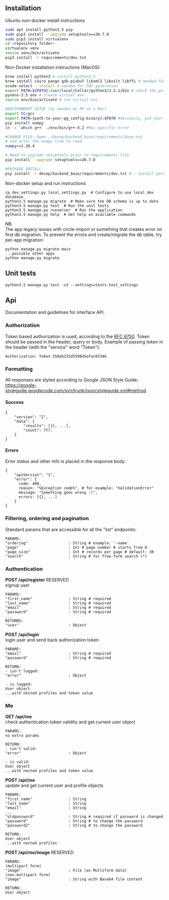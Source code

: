 ## Installation
Ubuntu non-docker install instructions

```sh
sudo apt install python3.5 pip
sudo pip3 install --upgrade setuptools==20.7.0
sudo pip3 install virtualenv
cd <repository folder>
virtualenv venv
source venv/bin/activate
pip3 install -r requirements/dev.txt
```

Non-Docker installation instructions (MacOS):

```sh
brew install python3 # install python3.5
brew install cairo pango gdk-pixbuf libxml2 libxslt libffi # needed for PDF generation
xcode-select --install # needed for PDF generation
export PATH=${PATH}:/usr/local/Cellar/python3/3.5.1/bin # check the path
pyvenv-3.5 env # create virtual env
source env/bin/activate # run virtual env

#ENVIRONMENT SETUP (as needed by RP on a Mac)
export CC=gcc
export PATH={path-to-your-pg_config-binary}:$PATH #obviously, put your own path in there. My export was export PATH=/Applications/Postgres.app/Contents/Versions/latest/bin:$PATH 
pip install numpy
ln -s `which g++` ./env/bin/g++-4.2 #Mac-specific error

#CHANGE FILE: Open ./devop/backend_base/requirements/base.txt
# and alter the numpy line to read
numpy==1.10.4

# Need to upgrade setuptools prior to requirements file
pip install --upgrade setuptools==20.7.0

#PACKAGE INSTALL
pip install -r devop/backend_base/requirements/dev.txt # - install packages
```

Non-docker setup and run instructions
```
cp dev_settings.py local_settings.py  # Configure to use local dev database
python3.5 manage.py migrate  # Make sure the DB schema is up to date
python3.5 manage.py test  # Run the unit tests
python3.5 manage.py runserver  # Run the application
python3.5 manage.py help  # Get help on available commands
```

NB.  
The app legacy issues with circle-import or something 
that creates error on first db migration.
To prevent the errors and create/migrate the db table, try per-app migration:
```
python manage.py migrate main
...possible other apps
python manage.py migrate
```

## Unit tests
```
python3.5 manage.py test -v3 --settings=tests.test_settings
```



## Api
Documentation and guidelines for interface API.


### Authorization

Token based authorization is used, according to the [RFC 6750](http://tools.ietf.org/html/rfc6750). Token should be passed in the header, query or body. Example of passing token in the header (with the "service" word "Token"):
```
Authorization: Token 550ab235d5598d5efac0334b
```


### Formatting
All responses are styled according to Google JSON Style Guide:  
https://google-styleguide.googlecode.com/svn/trunk/jsoncstyleguide.xml#method.  

#### Success
```
{
    "version": "2",
    "data": {
        "results": [{}, ...],
        "count": 777,
    }
}
```


#### Errors
Error status and other info is placed in the response body:  
```
{
    "apiVersion": "1",
    "error": {
      code: 400,
      reason: "%Exception code%", # for example: "ValidationError"
      message: "Something goes wrong :(",
      errors: [{}, ...]
    }
}
```


### Filtering, ordering and pagination

Standard params that are accessible for all the "list" endpoints:
```
PARAMS:
"ordering"                  : String # example: '-name'
"page"                      : Int # page number # starts from 0
"page_size"                 : Int # records per page # default: 30
"search"                    : String # for free-form search (*)
```


### Authentication

**POST /api/register**  RESERVED  
signup user
```
PARAMS:
"first_name"                : String # required
"last_name"                 : String # required
"email"                     : String # required
"password"                  : String # required
...
RETURNS:
"user"                      : Object
```

**POST /api/login**  
login user and send back authorization token
```
PARAMS:
"email"                     : String # required
"password"                  : String # required

RETURN:
- isn't logged:
"error"                     : Object

- is logged:
User object
...with nested profiles and token value
```


### Me

**GET /api/me**  
check authentication token validity and get current user object
```
PARAMS:
no extra params

RETURN:
- isn't valid:
"error"                     : Object

- is valid:
User object
...with nested profiles and token value
```


**POST /api/me**  
update and get current user and profile objects
```
PARAMS:
"first_name"                : String
"last_name"                 : String
"email"                     : String
...
"oldpassword"               : String # required if password is changed
"password"                  : String # to change the password
"password2"                 : String # to change the password

RETURN:
User object
...with nested profiles
```

**POST /api/me/image**  RESERVED  
```
PARAMS:
(multipart form)
"image"                     : File (as Multiform data)
(non-multipart form)
"image"                     : String with Base64 file content

RETURN:
User object
```
